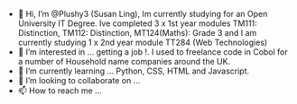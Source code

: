 - 👋 Hi, I’m @Plushy3 (Susan Ling), Im currently studying for an Open University IT Degree. Ive completed 3 x 1st year modules TM111: Distinction, TM112: Distinction, MT124(Maths): Grade 3 and I am currently studying 1 x 2nd year module TT284 (Web Technologies)
- 👀 I’m interested in ... getting a job !. I used to freelance code in Cobol for a number of Household name companies around the UK.
- 🌱 I’m currently learning ... Python, CSS, HTML and Javascript.
- 💞️ I’m looking to collaborate on ...
- 📫 How to reach me ...

<!---
Plushy3/Plushy3 is a ✨ special ✨ repository because its `README.md` (this file) appears on your GitHub profile.
You can click the Preview link to take a look at your changes.
--->

